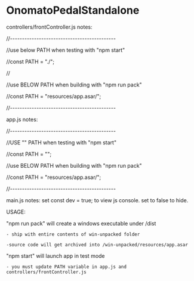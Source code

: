 # OnomatoPedalStandalone

controllers/frontController.js notes:

//--------------------------------------------

//use below PATH when testing with "npm start"

//const PATH = "./";

//

//use BELOW PATH when building with "npm run pack"

//const PATH = "resources/app.asar/";

//--------------------------------------------


app.js notes:

//--------------------------------------------

//USE "" PATH when testing with "npm start"

//const PATH = "";

//use BELOW PATH when building with "npm run pack"

//const PATH = "resources/app.asar/";

//--------------------------------------------



main.js notes:
set const dev = true; to view js console.  set to false to hide.


USAGE:

"npm run pack" will create a windows executable under /dist
    
    - ship with entire contents of win-unpacked folder
    
    -source code will get archived into /win-unpacked/resources/app.asar

"npm start" will launch app in test mode
    
    - you must update PATH variable in app.js and controllers/frontController.js